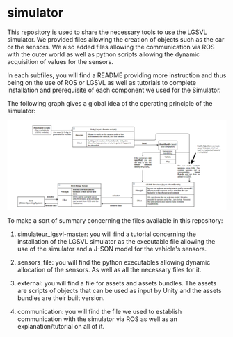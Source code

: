 # simulator
This repository is used to share the necessary tools to use the LGSVL simulator. We provided files allowing the creation of objects such as the car or the sensors. We also added files allowing the communication via ROS with the outer world as well as python scripts allowing the dynamic acquisition of values for the sensors.

In each subfiles, you will find a README providing more instruction and thus being on the use of ROS or LGSVL as well as tutorials to complete installation and prerequisite of each component we used for the Simulator.

The following graph gives a global idea of the operating principle of the simulator:

<img src="images/simu_schema.png" alt="graph" width="900">

To make a sort of summary concerning the files available in this repository:
1. simulateur_lgsvl-master: you will find a tutorial concerning the installation of the LGSVL simulator 
as the executable file allowing the use of the simulator and a J-SON model for the vehicle's sensors.

2. sensors_file: you will find the python executables allowing dynamic allocation of the sensors. As well as all the necessary files for it.

3. external: you will find a file for assets and assets bundles. The assets are scripts of objects that can be used as input by Unity and the assets bundles are their built version.

4. communication: you will find the file we used to establish communication with the simulator via ROS as well as an explanation/tutorial on all of it.
